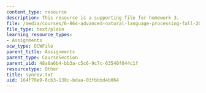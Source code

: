 ```yaml
---
content_type: resource
description: This resource is a supporting file for homework 3.
file: /media/courses/6-864-advanced-natural-language-processing-fall-2005/164f70e98cb3138cbdaa03fbbbd4b064_synrev.txt
file_type: text/plain
learning_resource_types:
- Assignments
ocw_type: OCWFile
parent_title: Assignments
parent_type: CourseSection
parent_uid: 48a8a6b4-bb3a-c5c6-9c7c-63540f644c1f
resourcetype: Other
title: synrev.txt
uid: 164f70e9-8cb3-138c-bdaa-03fbbbd4b064
---
```

